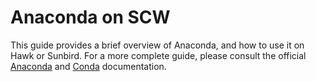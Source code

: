 # Anaconda on SCW

This guide provides a brief overview of Anaconda, and how to use it on Hawk or Sunbird. For a more complete guide, please consult the official [Anaconda](https://docs.anaconda.com/) and [Conda](https://conda.io/projects/conda/en/latest/user-guide/index.html) documentation.
